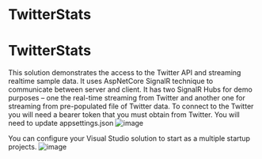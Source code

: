 # TwitterStats
# TwitterStats

This solution demonstrates the access to the Twitter API and streaming realtime sample data.
It uses AspNetCore SignalR technique to communicate between server and client. 
It has two SignalR Hubs for demo purposes – one the real-time streaming from Twitter and another one for streaming from pre-populated file of Twitter data. 
To connect to the Twitter you will need a bearer token that you must obtain from Twitter. You will need to update appsettings.json 
![image](https://user-images.githubusercontent.com/43709394/175111830-0982d6f6-9ac9-416a-b3b3-8ec52a960845.png)

You can configure your Visual Studio solution to start as a multiple startup projects.
![image](https://user-images.githubusercontent.com/43709394/175111944-0978c809-846d-44ea-bc5c-2842a1b28c2e.png)

